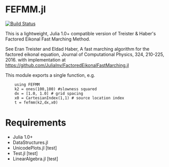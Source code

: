FEFMM.jl
=================

[![Build Status](https://travis-ci.com/jbmuir/FEFMM.jl.svg?branch=master)](https://travis-ci.com/jbmuir/FEFMM.jl)

This is a lightweight, Julia 1.0+ compatible version of Treister & Haber's Factored Eikonal Fast Marching Method. 

See Eran Treister and Eldad Haber, A fast marching algorithm for the factored eikonal equation, Journal of Computational Physics, 324, 210-225, 2016. with implementation at https://github.com/JuliaInv/FactoredEikonalFastMarching.jl

This module exports a single function, e.g.

```
    using FEFMM
    k2 = ones(100,100) #slowness squared
    dx = [1.0, 1.0] # grid spacing
    x0 = CartesianIndex(1,1) # source location index
    t = fefmm(k2,dx,x0)
```
# Requirements
 - Julia 1.0+
 - DataStructures.jl
 - UnicodePlots.jl [test]
 - Test.jl [test]
 - LinearAlgebra.jl [test]
